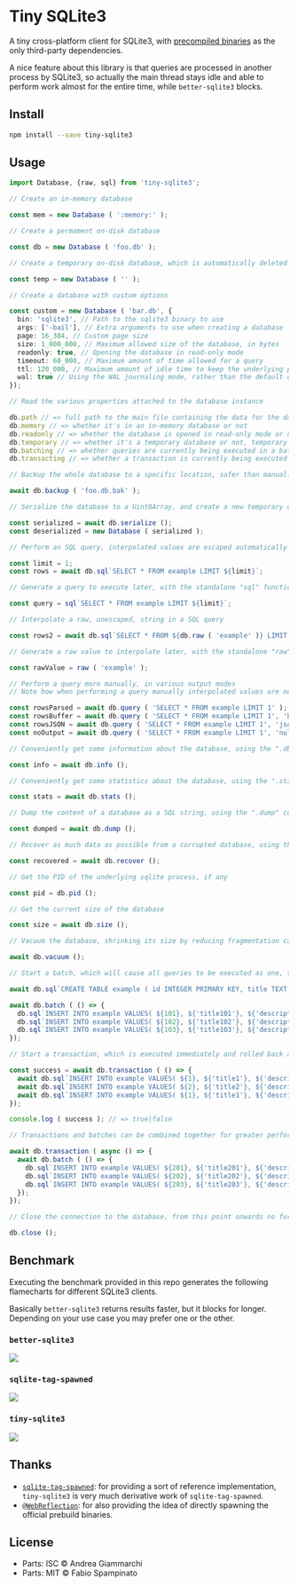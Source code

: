 # Tiny SQLite3

A tiny cross-platform client for SQLite3, with [precompiled binaries](https://github.com/fabiospampinato/sqlite3-binaries) as the only third-party dependencies.

A nice feature about this library is that queries are processed in another process by SQLite3, so actually the main thread stays idle and able to perform work almost for the entire time, while `better-sqlite3` blocks.

## Install

```sh
npm install --save tiny-sqlite3
```

## Usage

```ts
import Database, {raw, sql} from 'tiny-sqlite3';

// Create an in-memory database

const mem = new Database ( ':memory:' );

// Create a permament on-disk database

const db = new Database ( 'foo.db' );

// Create a temporary on-disk database, which is automatically deleted when the database is closed

const temp = new Database ( '' );

// Create a database with custom options

const custom = new Database ( 'bar.db', {
  bin: 'sqlite3', // Path to the sqlite3 binary to use
  args: ['-bail'], // Extra arguments to use when creating a database
  page: 16_384, // Custom page size
  size: 1_000_000, // Maximum allowed size of the database, in bytes
  readonly: true, // Opening the database in read-only mode
  timeout: 60_000, // Maximum amount of time allowed for a query
  ttl: 120_000, // Maximum amount of idle time to keep the underlying process alive for
  wal: true // Using the WAL journaling mode, rather than the default one
});

// Read the various properties attached to the database instance

db.path // => full path to the main file containing the data for the database, or ":memory:" if it's an in-memory database
db.memory // => whether it's in an in-memory database or not
db.readonly // => whether the database is opened in read-only mode or not
db.temporary // => whether it's a temporary database or not, temporary databases are automatically deleted from disk on close
db.batching // => whether queries are currently being executed in a batch or not
db.transacting // => whether a transaction is currently being executed or not

// Backup the whole database to a specific location, safer than manually coping files

await db.backup ( 'foo.db.bak' );

// Serialize the database to a Uint8Array, and create a new temporary database from that Uint8Array

const serialized = await db.serialize ();
const deserialized = new Database ( serialized );

// Perform an SQL query, interpolated values are escaped automatically

const limit = 1;
const rows = await db.sql`SELECT * FROM example LIMIT ${limit}`;

// Generate a query to execute later, with the standalone "sql" function

const query = sql`SELECT * FROM example LIMIT ${limit}`;

// Interpolate a raw, unescaped, string in a SQL query

const rows2 = await db.sql`SELECT * FROM ${db.raw ( 'example' )} LIMIT ${limit}`;

// Generate a raw value to interpolate later, with the standalone "raw" function

const rawValue = raw ( 'example' );

// Perform a query more manually, in various output modes
// Note how when performing a query manually interpolated values are not escaped automatically unless you use the "sql" function

const rowsParsed = await db.query ( 'SELECT * FROM example LIMIT 1' );
const rowsBuffer = await db.query ( 'SELECT * FROM example LIMIT 1', 'buffer' );
const rowsJSON = await db.query ( 'SELECT * FROM example LIMIT 1', 'json' );
const noOutput = await db.query ( 'SELECT * FROM example LIMIT 1', 'null' );

// Conveniently get some information about the database, using the ".dbinfo" command

const info = await db.info ();

// Conveniently get some statistics about the database, using the ".stats" command

const stats = await db.stats ();

// Dump the content of a database as a SQL string, using the ".dump" command

const dumped = await db.dump ();

// Recover as much data as possible from a corrupted database, using the ".recover" command

const recovered = await db.recover ();

// Get the PID of the underlying sqlite process, if any

const pid = db.pid ();

// Get the current size of the database

const size = await db.size ();

// Vacuum the database, shrinking its size by reducing fragmentation caused by deleted pages

await db.vacuum ();

// Start a batch, which will cause all queries to be executed as one, their output won't be available

await db.sql`CREATE TABLE example ( id INTEGER PRIMARY KEY, title TEXT, description TEXT )`;

await db.batch ( () => {
  db.sql`INSERT INTO example VALUES( ${101}, ${'title101'}, ${'description101'} )`;
  db.sql`INSERT INTO example VALUES( ${102}, ${'title102'}, ${'description102'} )`;
  db.sql`INSERT INTO example VALUES( ${103}, ${'title103'}, ${'description103'} )`;
});

// Start a transaction, which is executed immediately and rolled back automatically if the function passed to the "transaction" method throws at any point

const success = await db.transaction ( () => {
  await db.sql`INSERT INTO example VALUES( ${1}, ${'title1'}, ${'description1'} )`;
  await db.sql`INSERT INTO example VALUES( ${2}, ${'title2'}, ${'description2'} )`;
  await db.sql`INSERT INTO example VALUES( ${1}, ${'title1'}, ${'description1'} )`; // This will cause the transaction to be rolled back
});

console.log ( success ); // => true|false

// Transactions and batches can be combined together for greater performance

await db.transaction ( async () => {
  await db.batch ( () => {
    db.sql`INSERT INTO example VALUES( ${201}, ${'title201'}, ${'description201'} )`;
    db.sql`INSERT INTO example VALUES( ${202}, ${'title202'}, ${'description202'} )`;
    db.sql`INSERT INTO example VALUES( ${203}, ${'title203'}, ${'description203'} )`;
  });
});

// Close the connection to the database, from this point onwards no further queries can be executed

db.close ();
```

## Benchmark

Executing the benchmark provided in this repo generates the following flamecharts for different SQLite3 clients.

Basically `better-sqlite3` returns results faster, but it blocks for longer. Depending on your use case you may prefer one or the other.

### `better-sqlite3`

![](resources/screenshots/better-sqlite3.png)

### `sqlite-tag-spawned`

![](resources/screenshots/sqlite-tag-spawned.png)

### `tiny-sqlite3`

![](resources/screenshots/tiny-sqlite3.png)

## Thanks

- [`sqlite-tag-spawned`](https://github.com/WebReflection/sqlite-tag-spawned): for providing a sort of reference implementation, `tiny-sqlite3` is very much derivative work of `sqlite-tag-spawned`.
- [`@WebReflection`](https://github.com/WebReflection): for also providing the idea of directly spawning the official prebuild binaries.

## License

- Parts: ISC © Andrea Giammarchi
- Parts: MIT © Fabio Spampinato
